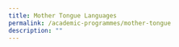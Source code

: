 ```yaml
---
title: Mother Tongue Languages
permalink: /academic-programmes/mother-tongue
description: ""
---
```

